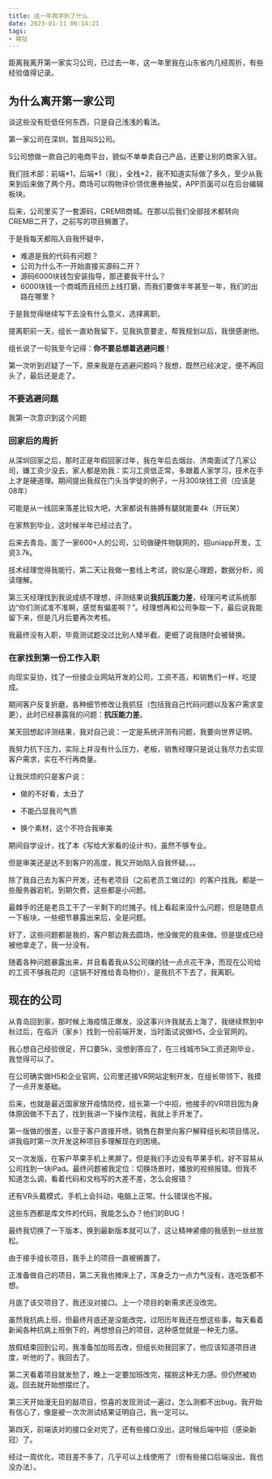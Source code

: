 ```yaml
---
title: 这一年我学到了什么
date: 2023-01-11 06:14:21
tags:
- 瞎扯
---
```


距离我离开第一家实习公司，已过去一年，这一年里我在山东省内几经周折，有些经验值得记录。

<!--more-->

## 为什么离开第一家公司

谈这些没有贬低任何东西，只是自己浅浅的看法。

第一家公司在深圳，暂且叫S公司。

S公司想做一款自己的电商平台，貌似不单单卖自己产品，还要让别的商家入驻。

我们技术部：前端\*1，后端\*1（我），全栈\*2，我不知道实际做了多久，至少从我来到后来做了两个月。商场可以购物评价领优惠券抽奖，APP页面可以在后台编辑板块。

后来，公司里买了一套源码，CREMB商城。在那以后我们全部技术都转向CREMB二开了，之前写的项目搁置了。

于是我每天都陷入自我怀疑中，

- 难道是我的代码有问题？
- 公司为什么不一开始直接买源码二开？
- 源码6000块钱包安装指导，那还要我干什么？
- 6000块钱一个商城而且经历上线打磨，而我们要做半年甚至一年，我们的出路在哪里？

于是我觉得继续写下去没有什么意义，选择离职。

提离职前一天，组长一直劝我留下，见我执意要走，帮我规划以后，我很感谢他。

组长说了一句我至今记得：**你不要总想着逃避问题**！

第一次听到迟疑了一下，原来我是在逃避问题吗？我想，既然已经决定，便不再回头了，最后还是走了。



### 不要逃避问题

我第一次意识到这个问题

### 回家后的周折

从深圳回家之后，那时正是年假回家过年，我在年后去烟台、济南面试了几家公司，嫌工资少没去，家人都是劝我：实习工资低正常，多跟着人家学习，技术在手上才是硬道理。期间提出我叔在门头当学徒的例子，一月300块钱工资（应该是08年）

可能是从一线回来落差比较大吧，大家都说有胳膊有腿就能要4k（开玩笑）

在家熬到毕业，这时候半年已经过去了。

后来去青岛，面了一家600+人的公司，公司做硬件物联网的，招uniapp开发，工资3.7k。

技术经理觉得我能行，第二天让我做一套线上考试，貌似是心理题，数据分析，阅读理解。

第三天经理找到我说成绩不理想，评测结果说**我抗压能力差**，经理问考试系统那边“你们测试准不准啊，感觉有偏差啊？”。经理想再和公司争取一下，最后说我能留下来，但是几月后要再次考核。

我最终没有入职，毕竟测试题没过比别人矮半截，更细了说我随时会被替换。

### 在家找到第一份工作入职

向现实妥协，找了一份接企业网站开发的公司，工资不高，和销售们一样，吃提成。

期间客户反复折磨，各种细节修改让我抓狂（包括我自己代码问题以及客户需求变更），此时已经暴露我的问题：**抗压能力差**。

某天回想起评测结果，我对自己说：一定是系统评测有问题，我要向世界证明。

我努力抗下压力，实际上并没有什么压力，老板，销售经理只是说让我尽力去实现客户需求，实在不行再商量。

让我厌烦的只是客户说：

- 做的不好看，太丑了

- 不能凸显我司气质
- 换个素材，这个不符合我审美

期间自学设计，找了本《写给大家看的设计书》，虽然不够专业。

但是审美还是达不到客户的高度，我又开始陷入自我怀疑。。。

除了我自己去为客户开发，还有老项目（之前老员工做过的）的客户找我。都是一些服务器宕机，到期欠费，这些都是小问题。

最棘手的还是老员工干了一半剩下的烂摊子。线上看起来没什么问题，但是随意点一下板块，一些细节暴露出来后，全是问题。

好了，这些问题都是我的，客户那边我去圆场，他没做完的我来做。但是提成已经被他拿走了，我一分没有。

随着各种问题暴露出来，并且看着我从S公司赚的钱一点点花干净，而现在公司给的工资不够我花的（这锅不好推给青岛物价），是我抗不下去了，我离职。



## 现在的公司

从青岛回到家，那时候上海疫情正爆发，没这事兴许我就去上海了，我继续熬到中秋过后，在临沂（家乡）找到一份前端开发，当时面试说做H5，企业官网的。

我心想自己经验很足，开口要5k，没想到答应了，在三线城市5k工资还刚毕业，我觉得可以了。

在公司确实做H5和企业官网，公司里还接VR网站定制开发，在组长带领下，我摸了一点开发基础。

后来，也就是最近国家放开疫情防控，组长第一个中招，他接手的VR项目因为身体原因做不下去了，找到我讲一下操作流程，我就上手开发了。

第一版做的很差，以至于客户直接开喷，销售在群里向客户解释组长和项目情况，讲我临时第一次开发这种项目多理解现在的困境。

又一次发版，在客户苹果手机上黑屏了。但是我们手边没有苹果手机，好不容易从公司找到一块iPad。最终问题被我定位：切换场景时，播放的视频报错。但我不知道怎么调，看着代码和文档写的大差不差，怎么会报错？

还有VR头戴模式，手机上会抖动，电脑上正常。什么错误也不报。

这些东西都是库文件的代码，我能怎么办？他们的BUG！

最终我切换了一下版本，换到最新版本就可以了，这让精神紧绷的我感到一丝丝放松。

由于接手组长项目，我手上的项目一直被搁置了。

正准备做自己的项目，第二天我也摊床上了，浑身乏力一点力气没有，连吃饭都不想。

月底了该交项目了，我还没对接口。上一个项目的新需求还没改完。

虽然我抗病上班，但最终月底还是没能改完，过阳历年我还在想这些事，每天看着新闻各种抗病上班倒下的，再想想自己的项目，这种感觉就是一种无力感。

放假结束回到公司，我准备加加班去改，但组长劝我回家了，他应该知道项目进度，听他的了，我回去了。

第二天看着项目就发愁了，晚上一定要加班改完，摆脱这种无力感。但仍然被劝返。回去就开始想摆烂了。

第三天开始漫无目的敲项目，惊喜的发现测试一遍过，怎么测都不出bug，我开始有信心了，像是被一次次测试结果证明自己，我一定可以。

第四天，前端该对的接口全对完了，还有些接口没出，这时候后端中招（感染新冠）了。

经过一周优化，项目差不多了，几乎可以上线使用了（但有些接口后端没出，我也没办法）。